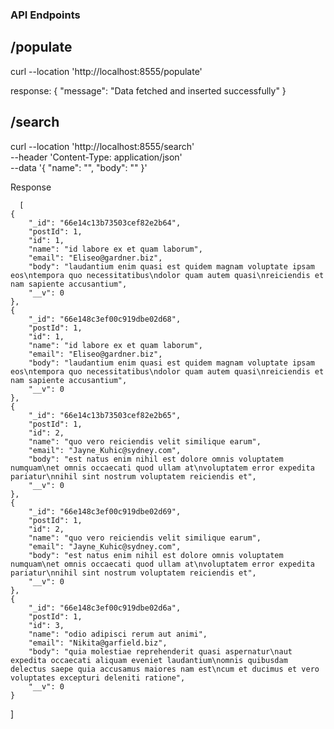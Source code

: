 ### API Endpoints

## /populate
curl --location 'http://localhost:8555/populate'

response: 
        {
            "message": "Data fetched and inserted successfully"
        }


## /search
curl --location 'http://localhost:8555/search' \
--header 'Content-Type: application/json' \
--data '{
    "name": "",
    "body": ""
}'





          
Response 

      [
    {
        "_id": "66e14c13b73503cef82e2b64",
        "postId": 1,
        "id": 1,
        "name": "id labore ex et quam laborum",
        "email": "Eliseo@gardner.biz",
        "body": "laudantium enim quasi est quidem magnam voluptate ipsam eos\ntempora quo necessitatibus\ndolor quam autem quasi\nreiciendis et nam sapiente accusantium",
        "__v": 0
    },
    {
        "_id": "66e148c3ef00c919dbe02d68",
        "postId": 1,
        "id": 1,
        "name": "id labore ex et quam laborum",
        "email": "Eliseo@gardner.biz",
        "body": "laudantium enim quasi est quidem magnam voluptate ipsam eos\ntempora quo necessitatibus\ndolor quam autem quasi\nreiciendis et nam sapiente accusantium",
        "__v": 0
    },
    {
        "_id": "66e14c13b73503cef82e2b65",
        "postId": 1,
        "id": 2,
        "name": "quo vero reiciendis velit similique earum",
        "email": "Jayne_Kuhic@sydney.com",
        "body": "est natus enim nihil est dolore omnis voluptatem numquam\net omnis occaecati quod ullam at\nvoluptatem error expedita pariatur\nnihil sint nostrum voluptatem reiciendis et",
        "__v": 0
    },
    {
        "_id": "66e148c3ef00c919dbe02d69",
        "postId": 1,
        "id": 2,
        "name": "quo vero reiciendis velit similique earum",
        "email": "Jayne_Kuhic@sydney.com",
        "body": "est natus enim nihil est dolore omnis voluptatem numquam\net omnis occaecati quod ullam at\nvoluptatem error expedita pariatur\nnihil sint nostrum voluptatem reiciendis et",
        "__v": 0
    },
    {
        "_id": "66e148c3ef00c919dbe02d6a",
        "postId": 1,
        "id": 3,
        "name": "odio adipisci rerum aut animi",
        "email": "Nikita@garfield.biz",
        "body": "quia molestiae reprehenderit quasi aspernatur\naut expedita occaecati aliquam eveniet laudantium\nomnis quibusdam delectus saepe quia accusamus maiores nam est\ncum et ducimus et vero voluptates excepturi deleniti ratione",
        "__v": 0
    }
]

